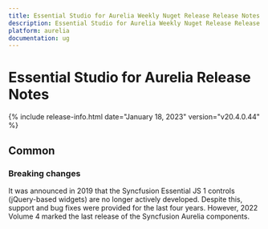 ```yaml
---
title: Essential Studio for Aurelia Weekly Nuget Release Release Notes  
description: Essential Studio for Aurelia Weekly Nuget Release Release Notes  
platform: aurelia
documentation: ug
---
```


# Essential Studio for Aurelia  Release Notes  

{% include release-info.html date="January 18, 2023"  version="v20.4.0.44" %} 





## Common

### Breaking changes

It was announced in 2019 that the Syncfusion Essential JS 1 controls (jQuery-based widgets) are no longer actively developed. Despite this, support and bug fixes were provided for the last four years. However, 2022 Volume 4 marked the last release of the Syncfusion Aurelia components. 
